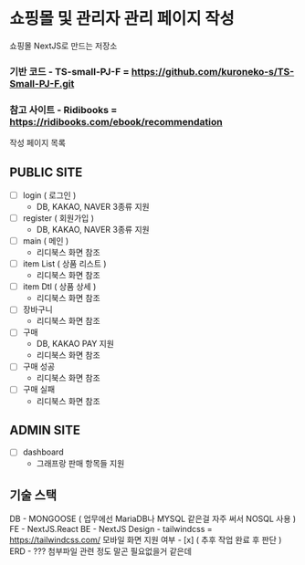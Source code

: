 # 쇼핑몰 및 관리자 관리 페이지 작성

쇼핑몰 NextJS로 만드는 저장소

### 기반 코드 - TS-small-PJ-F = https://github.com/kuroneko-s/TS-Small-PJ-F.git

### 참고 사이트 - Ridibooks = https://ridibooks.com/ebook/recommendation

작성 페이지 목록

## PUBLIC SITE

- [ ] login ( 로그인 )
  - DB, KAKAO, NAVER 3종류 지원
- [ ] register ( 회원가입 )
  - DB, KAKAO, NAVER 3종류 지원
- [ ] main ( 메인 )
  - 리디북스 화면 참조
- [ ] item List ( 상품 리스트 )
  - 리디북스 화면 참조
- [ ] item Dtl ( 상품 상세 )
  - 리디북스 화면 참조
- [ ] 장바구니
  - 리디북스 화면 참조
- [ ] 구매
  - DB, KAKAO PAY 지원
  - 리디북스 화면 참조
- [ ] 구매 성공
  - 리디북스 화면 참조
- [ ] 구매 실패
  - 리디북스 화면 참조

## ADMIN SITE

- [ ] dashboard
  - 그래프랑 판매 항목들 지원

## 기술 스택

DB - MONGOOSE ( 업무에선 MariaDB나 MYSQL 같은걸 자주 써서 NOSQL 사용 )
FE - NextJS.React
BE - NextJS
Design - tailwindcss = https://tailwindcss.com/
모바일 화면 지원 여부 - [x] ( 추후 작업 완료 후 판단 )
ERD - ??? 첨부파일 관련 정도 말곤 필요없을거 같은데
